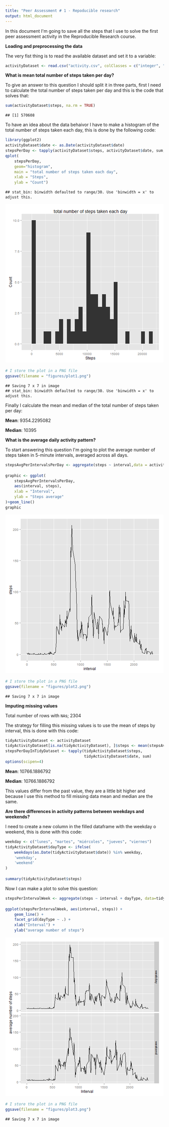 ```yaml
---
title: "Peer Assessment # 1 - Repoducible research"
output: html_document
---
```


In this document I'm going to save all the steps that I use to solve the first peer assessment activity in the Reproducible Research course.

**Loading and preprocessing the data**

The very fist thing is to read the available dataset and set it to a variable:

```r
activityDataset <- read.csv("activity.csv", colClasses = c("integer", "character", "integer"))
```

**What is mean total number of steps taken per day?**

To give an answer to this question I should split it in three parts, first I need to calculate the total number of steps taken per day and this is the code that solves that:

```r
sum(activityDataset$steps, na.rm = TRUE)
```

```
## [1] 570608
```

To have an idea about the data behaivor I have to make a histogram of the total number of steps taken each day, this is done by the following code:


```r
library(ggplot2)
activityDataset$date <- as.Date(activityDataset$date)
stepsPerDay <- tapply(activityDataset$steps, activityDataset$date, sum, na.rm=TRUE)
qplot(
    stepsPerDay,
    geom="histogram",
    main = "total number of steps taken each day",
    xlab = "Steps",
    ylab = "Count")
```

```
## stat_bin: binwidth defaulted to range/30. Use 'binwidth = x' to adjust this.
```

![plot of chunk unnamed-chunk-3](figure/unnamed-chunk-3-1.png) 

```r
# I store the plot in a PNG file
ggsave(filename = "figures/plot1.png")
```

```
## Saving 7 x 7 in image
## stat_bin: binwidth defaulted to range/30. Use 'binwidth = x' to adjust this.
```

Finally I calculate the mean and median of the total number of steps taken per day:

**Mean**: 9354.2295082

**Median**: 10395

**What is the average daily activity pattern?**

To start answering this question I'm going to plot the average number of steps taken in 5-minute intervals, averaged across all days.


```r
stepsAvgPerIntervalsPerDay <- aggregate(steps ~ interval,data = activityDataset, mean)

graphic <- ggplot(
    stepsAvgPerIntervalsPerDay,
    aes(interval, steps),
    xlab = "Interval",
    ylab = "Steps average"
)+geom_line()
graphic
```

![plot of chunk unnamed-chunk-4](figure/unnamed-chunk-4-1.png) 

```r
# I store the plot in a PNG file
ggsave(filename = "figures/plot2.png")
```

```
## Saving 7 x 7 in image
```

**Imputing missing values**

Total number of rows with `NA`s; 2304

The strategy for filling this missing values is to use the mean of steps by interval, this is done with this code:

```r
tidyActivityDataset <- activityDataset
tidyActivityDataset[is.na(tidyActivityDataset), ]$steps <- mean(stepsAvgPerIntervalsPerDay$steps)
stepsPerDayInTidyDataset <- tapply(tidyActivityDataset$steps, 
                                   tidyActivityDataset$date, sum)
options(scipen=4)
```

**Mean**: 10766.1886792

**Median**: 10766.1886792

This values differ from the past value, they are a little bit higher and because I use this method to fill missing data mean and median are the same.


**Are there differences in activity patterns between weekdays and weekends?**

I need to create a new column in the filled dataframe with the weekday o weekend, this is done with this code:


```r
weekday <- c("lunes", "martes", "miércoles", "jueves", "viernes")
tidyActivityDataset$dayType <- ifelse(
    weekdays(as.Date(tidyActivityDataset$date)) %in% weekday,
    'weekday',
    'weekend'
)
                                      
summary(tidyActivityDataset$steps)
```

Now I can make a plot to solve this question:

```r
stepsPerIntervalWeek <- aggregate(steps ~ interval + dayType, data=tidyActivityDataset, mean)

ggplot(stepsPerIntervalWeek, aes(interval, steps)) + 
    geom_line() + 
    facet_grid(dayType ~ .) +
    xlab("Interval") + 
    ylab("average number of steps")
```

![plot of chunk unnamed-chunk-7](figure/unnamed-chunk-7-1.png) 

```r
# I store the plot in a PNG file
ggsave(filename = "figures/plot3.png")
```

```
## Saving 7 x 7 in image
```

